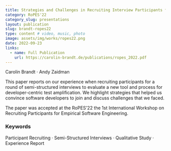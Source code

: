 ```yaml
---
title: Strategies and Challenges in Recruiting Interview Participants for a Qualitative Evaluation
category: RoPES'22
category_slug: presentations
layout: publication
slug: brandt-ropes22
type: content # video, music, photo
image: assets/img/works/ropes22.png
date: 2022-09-23
links:
  - name: Full Publication
    url: https://carolin-brandt.de/publications/ropes_2022.pdf
---
```


Carolin Brandt · Andy Zaidman

This paper reports on our experience when recruiting participants for a round of semi-structured interviews to evaluate a new tool and process for developer-centric test amplification. We highlight strategies that helped us convince software developers to join and discuss challenges that we faced.

The paper was accepted at the RoPES'22 the 1st International Workshop on Recruiting Participants for Empirical Software Engineering.

### Keywords
Participant Recruiting · Semi-Structured Interviews · Qualitative Study · Experience Report
